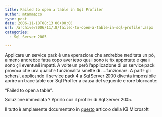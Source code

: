 ```yaml
---
title: Failed to open a table in Sql Profiler
author: mtammacco
type: post
date: 2006-11-18T08:13:00+00:00
url: /archive/2006/11/18/failed-to-open-a-table-in-sql-profiler.aspx
categories:
  - Sql Server 2005

---
```

Applicare un service pack è una operazione che andrebbe meditata un pò, almeno andrebbe fatta dopo aver letto quali sono le fix apportate e quali sono gli eventuali impatti. A volte un però l&#8217;applicazione di un service pack provoca che una qualche funzionalità smette di &#8230;.funzionare. A parte gli scherzi, applicando il service pack 4 a Sql Server 2000 diventa impossibile aprire un trace table con Sql Profiler a causa del seguente errore bloccante:

&#8220;Failed to open a table&#8221;.

Soluzione immediata ? Aprirlo con il profiler di Sql Server 2005.

Il tutto è ampiamente documentato in [questo][1] articolo della KB Microsoft 

 [1]: http://support.microsoft.com/kb/900629/en-us